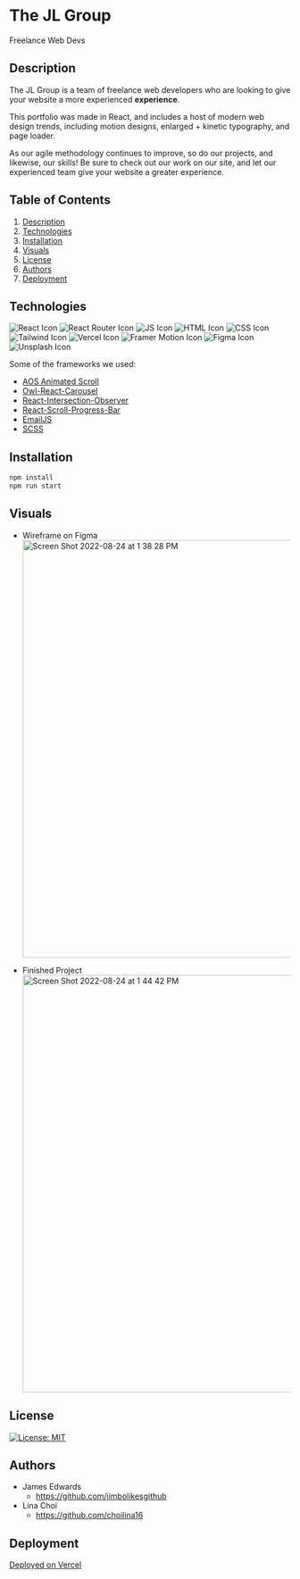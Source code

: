 # The JL Group

Freelance Web Devs

## Description

The JL Group is a team of freelance web developers who are looking to give your website a more experienced <b>experience</b>.</br>

This portfolio was made in React, and includes a host of modern web design trends, including motion designs, enlarged + kinetic typography, and page loader.</br>

As our agile methodology continues to improve, so do our projects, and likewise, our skills! Be sure to check out our work on our site, and let our experienced team give your website a greater experience.

## Table of Contents

1. [Description](#description)
2. [Technologies](#technologies)
3. [Installation](#installation)
4. [Visuals](#visuals)
5. [License](#license)
6. [Authors](#authors)
7. [Deployment](#deployment)

## Technologies

![React Icon](https://img.shields.io/badge/React-20232A?style=for-the-badge&logo=react&logoColor=61DAFB)
![React Router Icon](https://img.shields.io/badge/React_Router-CA4245?style=for-the-badge&logo=react-router&logoColor=white)
![JS Icon](https://img.shields.io/badge/JavaScript-323330?style=for-the-badge&logo=javascript&logoColor=F7DF1E)
![HTML Icon](https://img.shields.io/badge/HTML5-E34F26?style=for-the-badge&logo=html5&logoColor=white)
![CSS Icon](https://img.shields.io/badge/CSS3-1572B6?style=for-the-badge&logo=css3&logoColor=white)
![Tailwind Icon](https://img.shields.io/badge/Tailwind_CSS-38B2AC?style=for-the-badge&logo=tailwind-css&logoColor=white)
![Vercel Icon](https://img.shields.io/badge/Vercel-000000?style=for-the-badge&logo=vercel&logoColor=white)
![Framer Motion Icon](https://img.shields.io/badge/Framer-black?style=for-the-badge&logo=framer&logoColor=blue)
![Figma Icon](https://img.shields.io/badge/Figma-F24E1E?style=for-the-badge&logo=figma&logoColor=white)
![Unsplash Icon](https://img.shields.io/badge/Unsplash-000000?style=for-the-badge&logo=Unsplash&logoColor=white)

Some of the frameworks we used:<br/>

- [AOS Animated Scroll](https://michalsnik.github.io/aos/)
- [Owl-React-Carousel](https://www.npmjs.com/package/react-owl-carousel)
- [React-Intersection-Observer](https://www.npmjs.com/package/react-intersection-observer)
- [React-Scroll-Progress-Bar](https://www.npmjs.com/package/react-scroll-progress-bar)
- [EmailJS](https://www.emailjs.com/)
- [SCSS](https://sass-lang.com/)

## Installation

```bash
npm install
npm run start
```

## Visuals

- Wireframe on Figma
  <img width="748" alt="Screen Shot 2022-08-24 at 1 38 28 PM" src="https://user-images.githubusercontent.com/100983245/186486695-8371493f-4927-4d58-aafe-94415475eb4d.png" alt="wireframe">

- Finished Project
  <img width="748" alt="Screen Shot 2022-08-24 at 1 44 42 PM" src="https://user-images.githubusercontent.com/100983245/186487723-6e223c3d-87e6-4059-96e3-0b1891f1a587.png" alt="finished project">

## License

[![License: MIT](https://img.shields.io/badge/License-MIT-yellow.svg)](https://opensource.org/licenses/MIT)

## Authors

- James Edwards
  - https://github.com/jimbolikesgithub
- Lina Choi
  - https://github.com/choilina16

## Deployment

[Deployed on Vercel](https://the-jl-group.vercel.app/)
